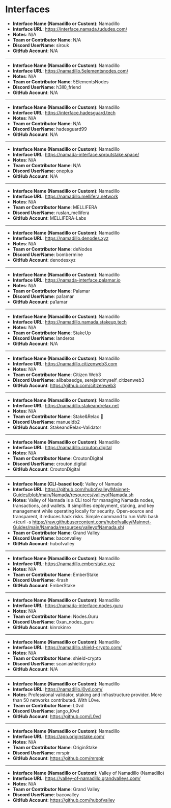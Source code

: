 # Interfaces

- **Interface Name (Namadillo or Custom)**: Namadillo
- **Interface URL**: https://interface.namada.tududes.com/
- **Notes**: N/A
- **Team or Contributor Name**: N/A
- **Discord UserName**: sirouk
- **GitHub Account**: N/A

---
- **Interface Name (Namadillo or Custom)**: Namadillo
- **Interface URL**: https://namadillo.5elementsnodes.com/
- **Notes**: N/A
- **Team or Contributor Name**: 5ElementsNodes
- **Discord UserName**: h3ll0_friend
- **GitHub Account**: N/A

---
- **Interface Name (Namadillo or Custom)**: Namadillo
- **Interface URL**: https://interface.hadesguard.tech
- **Notes**: N/A
- **Team or Contributor Name**: N/A
- **Discord UserName**: hadesguard99
- **GitHub Account**: N/A

---
- **Interface Name (Namadillo or Custom)**: Namadillo
- **Interface URL**: https://namada-interface.sproutstake.space/
- **Notes**: N/A
- **Team or Contributor Name**: N/A
- **Discord UserName**: oneplus
- **GitHub Account**: N/A

---
- **Interface Name (Namadillo or Custom)**: Namadillo
- **Interface URL**: https://namadillo.mellifera.network
- **Notes**: N/A
- **Team or Contributor Name**: MELLIFERA
- **Discord UserName**: ruslan_mellifera
- **GitHub Account**: MELLIFERA-Labs

---
- **Interface Name (Namadillo or Custom)**: Namadillo
- **Interface URL**: https://namadillo.denodes.xyz
- **Notes**: N/A
- **Team or Contributor Name**: deNodes
- **Discord UserName**: bombermine
- **GitHub Account**: denodesxyz

---
- **Interface Name (Namadillo or Custom)**: Namadillo
- **Interface URL**: https://namada-interface.palamar.io
- **Notes**: N/A
- **Team or Contributor Name**: Palamar
- **Discord UserName**: pa1amar
- **GitHub Account**: pa1amar

---
- **Interface Name (Namadillo or Custom)**: Namadillo
- **Interface URL**: https://namadillo.namada.stakeup.tech
- **Notes**: N/A
- **Team or Contributor Name**: StakeUp
- **Discord UserName**: landeros
- **GitHub Account**: N/A

---
- **Interface Name (Namadillo or Custom)**: Namadillo
- **Interface URL**: https://namadillo.citizenweb3.com
- **Notes**: N/A
- **Team or Contributor Name**: Citizen Web3
- **Discord UserName**: alibabaedge, serejandmyself_citizenweb3
- **GitHub Account**: https://github.com/citizenweb3

---
- **Interface Name (Namadillo or Custom)**: Namadillo
- **Interface URL**: https://namadillo.stakeandrelax.net
- **Notes**: N/A
- **Team or Contributor Name**: Stake&Relax 🦥
- **Discord UserName**: manueldb2
- **GitHub Account**: StakeandRelax-Validator

---
- **Interface Name (Namadillo or Custom)**: Namadillo
- **Interface URL**: https://namadillo.crouton.digital
- **Notes**: N/A
- **Team or Contributor Name**: CroutonDigital
- **Discord UserName**: crouton.digital
- **GitHub Account**: CroutonDigital

---
- **Interface Name (CLI-based tool)**: Valley of Namada
- **Interface URL**: https://github.com/hubofvalley/Mainnet-Guides/blob/main/Namada/resources/valleyofNamada.sh
- **Notes**: Valley of Namada is a CLI tool for managing Namada nodes, transactions, and wallets. It simplifies deployment, staking, and key management while operating locally for security. Open-source and transparent, it reduces hack risks. Simple command to run VoN: bash <(curl -s https://raw.githubusercontent.com/hubofvalley/Mainnet-Guides/main/Namada/resources/valleyofNamada.sh)
- **Team or Contributor Name**: Grand Valley
- **Discord UserName**: baconvalley
- **GitHub Account**: hubofvalley

---
- **Interface Name (Namadillo or Custom)**: Namadillo
- **Interface URL**: https://namadillo.emberstake.xyz
- **Notes**: N/A
- **Team or Contributor Name**: EmberStake
- **Discord UserName**: 4rash
- **GitHub Account**: EmberStake

---
- **Interface Name (Namadillo or Custom)**: Namadillo
- **Interface URL**: https://namada-interface.nodes.guru
- **Notes**: N/A
- **Team or Contributor Name**: Nodes.Guru
- **Discord UserName**: 0xan_nodes_guru
- **GitHub Account**: kinrokinro

---
- **Interface Name (Namadillo or Custom)**: Namadillo
- **Interface URL**: https://namadillo.shield-crypto.com/
- **Notes**: N/A
- **Team or Contributor Name**: shield-crypto
- **Discord UserName**: scaniashieldcrypto
- **GitHub Account**: N/A

---
- **Interface Name (Namadillo or Custom)**: Namadillo
- **Interface URL**: https://namadillo.l0vd.com/
- **Notes**: Professional validator, staking and infrastructure provider. More than 50 networks contributed. With L0ve.
- **Team or Contributor Name**: L0vd
- **Discord UserName**: jango_l0vd
- **GitHub Account**: https://github.com/L0vd

---
- **Interface Name (Namadillo or Custom)**: Namadillo
- **Interface URL**: https://app.originstake.com/
- **Notes**: N/A
- **Team or Contributor Name**: OriginStake
- **Discord UserName**: mrspir
- **GitHub Account**: https://github.com/mrspir

---
- **Interface Name (Namadillo or Custom)**: Valley of Namadillo (Namadillo)
- **Interface URL**: https://valley-of-namadillo.grandvalleys.com/
- **Notes**: N/A
- **Team or Contributor Name**: Grand Valley
- **Discord UserName**: bacovalley
- **GitHub Account**: https://github.com/hubofvalley

